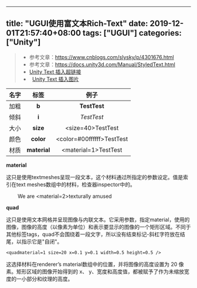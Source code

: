 ﻿
---
title: "UGUI使用富文本Rich-Text"
date: 2019-12-01T21:57:40+08:00
tags: ["UGUI"]
categories: ["Unity"]
---

<!--more-->


> + 参考文章：https://www.cnblogs.com/slysky/p/4301676.html
> + 参考文章：https://docs.unity3d.com/Manual/StyledText.html
> + [Unity Text 插入超链接](https://blog.csdn.net/akof1314/article/details/49077983)
> +   [Unity Text 插入图片](https://blog.csdn.net/akof1314/article/details/49028279)



|名字|标签|例子|
|:-:|:-:|:-:|
|加粗|**b**|<b>TestTest</b>|
|倾斜|**i**|<i>TestTest</i>|
|大小|**size**|<size=40>TestTest</size>|
|颜色|**color**| <color=#00ffffff>TestTest</color>|
|材质|**material**| <material=1>TestTest</material>|

**material**

这只是使用textmeshes呈现一段文本，这个材料通过所指定的参数设定。值是索引在text meshes数组中的材料，检查器inspector中的。

        We are <material=2>texturally</material> amused

**quad**

这只是使用文本网格并呈现图像与内联文本。它采用参数，指定material，使用的图像，图像的高度（以像素为单位）和表示要显示的图像的一个矩形区域。不同于其他标签tags，quad不会围绕着一段文字，所以没有结束标记-斜杠字符放在结尾，以指示它是"自闭"。

```
<quadmaterial=1 size=20 x=0.1 y=0.1 width=0.5 height=0.5 />
```

这选择材料在renderer’s material数组中的位置，并将图像的高度设置为 20 像素。矩形区域的图像开始得到的 x、 y、宽度和高度值，都被赋予了作为未缩放宽度的一小部分和纹理的高度。
